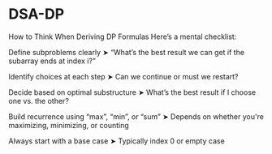 # DSA-DP

How to Think When Deriving DP Formulas
Here’s a mental checklist:

Define subproblems clearly
➤ “What’s the best result we can get if the subarray ends at index i?”

Identify choices at each step
➤ Can we continue or must we restart?

Decide based on optimal substructure
➤ What’s the best result if I choose one vs. the other?

Build recurrence using “max”, “min”, or “sum”
➤ Depends on whether you're maximizing, minimizing, or counting

Always start with a base case
➤ Typically index 0 or empty case
